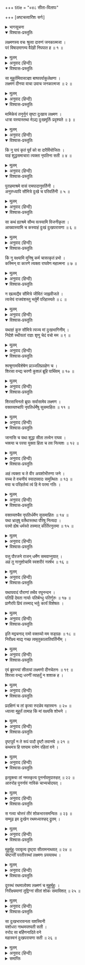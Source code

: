 +++
title = "०४८ सीता-विलापः"

+++
[अष्टचत्वारिंशः सर्गः]



<details><summary>भागसूचना</summary>

48. सीताका दुःखपूर्ण वचन, श्रीरामके लिये उनका संदेश, लक्ष्मणका जाना और सीताका रोना
</details>

<details open><summary>विश्वास-प्रस्तुतिः</summary>

लक्ष्मणस्य वचः श्रुत्वा दारुणं जनकात्मजा ।  
परं विषादमागम्य वैदेही निपपात ह ॥ १ ॥
</details>

<details><summary>मूलम्</summary>

लक्ष्मणस्य वचः श्रुत्वा दारुणं जनकात्मजा ।  
परं विषादमागम्य वैदेही निपपात ह ॥ १ ॥
</details>

<details><summary>अनुवाद (हिन्दी)</summary>

लक्ष्मणजीका यह कठोर वचन सुनकर जनककिशोरी सीताको बड़ा दुःख हुआ । वे मूर्च्छित होकर पृथ्वीपर गिर पड़ीं ॥ १ ॥
</details>

<details open><summary>विश्वास-प्रस्तुतिः</summary>

सा मुहूर्तमिवासञ्ज्ञा बाष्पपर्याकुलेक्षणा ।  
लक्ष्मणं दीनया वाचा उवाच जनकात्मजा ॥ २ ॥
</details>

<details><summary>मूलम्</summary>

सा मुहूर्तमिवासञ्ज्ञा बाष्पपर्याकुलेक्षणा ।  
लक्ष्मणं दीनया वाचा उवाच जनकात्मजा ॥ २ ॥
</details>

<details><summary>अनुवाद (हिन्दी)</summary>

दो घड़ीतक उन्हें होश नहीं हुआ । उनके नेत्रोंसे आँसुओंकी अजस्र धारा बहती रही । फिर होशमें आनेपर जनककिशोरी दीन वाणीमें लक्ष्मणसे बोलीं— ॥ २ ॥
</details>

<details open><summary>विश्वास-प्रस्तुतिः</summary>

मामिकेयं तनुर्नूनं सृष्टा दुःखाय लक्ष्मण ।  
धात्रा यस्यास्तथा मेऽद्य दुःखमूर्तिः प्रदृश्यते ॥ ३ ॥
</details>

<details><summary>मूलम्</summary>

मामिकेयं तनुर्नूनं सृष्टा दुःखाय लक्ष्मण ।  
धात्रा यस्यास्तथा मेऽद्य दुःखमूर्तिः प्रदृश्यते ॥ ३ ॥
</details>

<details><summary>अनुवाद (हिन्दी)</summary>

‘लक्ष्मण! निश्चय ही विधाताने मेरे शरीरको केवल दुःख भोगनेके लिये ही रचा है । इसीलिये आज सारे दुःखोंका समूह मूर्तिमान् होकर मुझे दर्शन दे रहा है ॥ ३ ॥
</details>

<details open><summary>विश्वास-प्रस्तुतिः</summary>

किं नु पापं कृतं पूर्वं को वा दारैर्वियोजितः ।  
याहं शुद्धसमाचारा त्यक्ता नृपतिना सती ॥ ४ ॥
</details>

<details><summary>मूलम्</summary>

किं नु पापं कृतं पूर्वं को वा दारैर्वियोजितः ।  
याहं शुद्धसमाचारा त्यक्ता नृपतिना सती ॥ ४ ॥
</details>

<details><summary>अनुवाद (हिन्दी)</summary>

‘मैंने पूर्वजन्ममें कौन-सा ऐसा पाप किया था अथवा किसका स्त्रीसे विछोह कराया था, जो शुद्ध आचरणवाली होनेपर भी महाराजने मुझे त्याग दिया है ॥ ४ ॥
</details>

<details open><summary>विश्वास-प्रस्तुतिः</summary>

पुराहमाश्रमे वासं रामपादानुवर्तिनी ।  
अनुरुध्यापि सौमित्रे दुःखे च परिवर्तिनी ॥ ५ ॥
</details>

<details><summary>मूलम्</summary>

पुराहमाश्रमे वासं रामपादानुवर्तिनी ।  
अनुरुध्यापि सौमित्रे दुःखे च परिवर्तिनी ॥ ५ ॥
</details>

<details><summary>अनुवाद (हिन्दी)</summary>

‘सुमित्रानन्दन! पहले मैंने वनवासके दुःखमें पड़कर भी उसे सहकर श्रीरामके चरणोंका अनुसरण करते हुए आश्रममें रहना पसंद किया था ॥ ५ ॥
</details>

<details open><summary>विश्वास-प्रस्तुतिः</summary>

सा कथं ह्याश्रमे सौम्य वत्स्यामि विजनीकृता ।  
आख्यास्यामि च कस्याहं दुःखं दुःखपरायणा ॥ ६ ॥
</details>

<details><summary>मूलम्</summary>

सा कथं ह्याश्रमे सौम्य वत्स्यामि विजनीकृता ।  
आख्यास्यामि च कस्याहं दुःखं दुःखपरायणा ॥ ६ ॥
</details>

<details><summary>अनुवाद (हिन्दी)</summary>

‘किंतु सौम्य! अब मैं अकेली प्रियजनोंसे रहित हो किस तरह आश्रममें निवास करूँगी? और दुःखमें पड़नेपर किससे अपना दुःख कहूँगी ॥ ६ ॥
</details>

<details open><summary>विश्वास-प्रस्तुतिः</summary>

किं नु वक्ष्यामि मुनिषु कर्म चासत्कृतं प्रभो ।  
कस्मिन् वा कारणे त्यक्ता राघवेण महात्मना ॥ ७ ॥
</details>

<details><summary>मूलम्</summary>

किं नु वक्ष्यामि मुनिषु कर्म चासत्कृतं प्रभो ।  
कस्मिन् वा कारणे त्यक्ता राघवेण महात्मना ॥ ७ ॥
</details>

<details><summary>अनुवाद (हिन्दी)</summary>

‘प्रभो! यदि मुनिजन मुझसे पूछेंगे कि महात्मा श्रीरघुनाथजीने किस अपराधपर तुम्हें त्याग दिया है तो मैं उन्हें अपना कौन-सा अपराध बताऊँगी ॥ ७ ॥
</details>

<details open><summary>विश्वास-प्रस्तुतिः</summary>

न खल्वद्यैव सौमित्रे जीवितं जाह्नवीजले ।  
त्यजेयं राजवंशस्तु भर्तुर्मे परिहास्यते ॥ ८ ॥
</details>

<details><summary>मूलम्</summary>

न खल्वद्यैव सौमित्रे जीवितं जाह्नवीजले ।  
त्यजेयं राजवंशस्तु भर्तुर्मे परिहास्यते ॥ ८ ॥
</details>

<details><summary>अनुवाद (हिन्दी)</summary>

‘सुमित्राकुमार! मैं अपने जीवनको अभी गङ्गाजीके जलमें विसर्जन कर देती; किंतु इस समय ऐसा अभी नहीं कर सकूँगी; क्योंकि ऐसा करनेसे मेरे पतिदेवका राजवंश नष्ट हो जायगा ॥ ८ ॥
</details>

<details open><summary>विश्वास-प्रस्तुतिः</summary>

यथाज्ञं कुरु सौमित्रे त्यज्य मां दुःखभागिनीम् ।  
निदेशे स्थीयतां राज्ञः शृणु चेदं वचो मम ॥ ९ ॥
</details>

<details><summary>मूलम्</summary>

यथाज्ञं कुरु सौमित्रे त्यज्य मां दुःखभागिनीम् ।  
निदेशे स्थीयतां राज्ञः शृणु चेदं वचो मम ॥ ९ ॥
</details>

<details><summary>अनुवाद (हिन्दी)</summary>

‘किंतु सुमित्रानन्दन! तुम तो वही करो, जैसी महाराजने तुम्हें आज्ञा दी है । तुम मुझ दुःखियाको यहाँ छोड़कर महाराजकी आज्ञाके पालनमें ही स्थिर रहो और मेरी यह बात सुनो— ॥ ९ ॥
</details>

<details open><summary>विश्वास-प्रस्तुतिः</summary>

श्वश्रूणामविशेषेण प्राञ्जलिप्रग्रहेण च ।  
शिरसा वन्द्य चरणौ कुशलं ब्रूहि पार्थिवम् ॥ १० ॥
</details>

<details><summary>मूलम्</summary>

श्वश्रूणामविशेषेण प्राञ्जलिप्रग्रहेण च ।  
शिरसा वन्द्य चरणौ कुशलं ब्रूहि पार्थिवम् ॥ १० ॥
</details>

<details><summary>अनुवाद (हिन्दी)</summary>

‘मेरी सब सासुओंको समानरूपसे हाथ जोड़कर मेरी ओरसे उनके चरणोंमें प्रणाम करना । साथ ही महाराजके भी चरणोंमें मस्तक नवाकर मेरी ओरसे उनकी कुशल पूछना ॥ १० ॥
</details>

<details open><summary>विश्वास-प्रस्तुतिः</summary>

शिरसाभिनतो ब्रूयाः सर्वासामेव लक्ष्मण ।  
वक्तव्यश्चापि नृपतिर्धर्मेषु सुसमाहितः ॥ ११ ॥
</details>

<details><summary>मूलम्</summary>

शिरसाभिनतो ब्रूयाः सर्वासामेव लक्ष्मण ।  
वक्तव्यश्चापि नृपतिर्धर्मेषु सुसमाहितः ॥ ११ ॥
</details>

<details><summary>अनुवाद (हिन्दी)</summary>

‘लक्ष्मण! तुम अन्तःपुरकी सभी वन्दनीया स्त्रियोंको मेरी ओरसे प्रणाम करके मेरा समाचार उन्हें सुना देना तथा जो सदा धर्मपालनके लिये सावधान रहते हैं, उन महाराजको भी मेरा यह संदेश सुना देना ॥ ११ ॥
</details>

<details open><summary>विश्वास-प्रस्तुतिः</summary>

जानासि च यथा शुद्धा सीता तत्त्वेन राघव ।  
भक्त्या च परया युक्ता हिता च तव नित्यशः ॥ १२ ॥
</details>

<details><summary>मूलम्</summary>

जानासि च यथा शुद्धा सीता तत्त्वेन राघव ।  
भक्त्या च परया युक्ता हिता च तव नित्यशः ॥ १२ ॥
</details>

<details><summary>अनुवाद (हिन्दी)</summary>

‘रघुनन्दन । वास्तवमें तो आप जानते ही हैं कि सीता शुद्धचरित्रा है । सर्वदा ही आपके हितमें तत्पर रहती है और आपके प्रति परम प्रेमभक्ति रखनेवाली है ॥ १२ ॥
</details>

<details open><summary>विश्वास-प्रस्तुतिः</summary>

अहं त्यक्ता च ते वीर अयशोभीरुणा जने ।  
यच्च ते वचनीयं स्यादपवादः समुत्थितः ॥ १३ ॥  
मया च परिहर्तव्यं त्वं हि मे परमा गतिः ।
</details>

<details><summary>मूलम्</summary>

अहं त्यक्ता च ते वीर अयशोभीरुणा जने ।  
यच्च ते वचनीयं स्यादपवादः समुत्थितः ॥ १३ ॥  
मया च परिहर्तव्यं त्वं हि मे परमा गतिः ।
</details>

<details><summary>अनुवाद (हिन्दी)</summary>

‘वीर! आपने अपयशसे डरकर ही मुझे त्यागा है; अतः लोगोंमें आपकी जो निन्दा हो रही है अथवा मेरे कारण जो अपवाद फैल रहा है, उसे दूर करना मेरा भी कर्तव्य है; क्योंकि मेरे परम आश्रय आप ही हैं ॥ १३ १/२ ॥
</details>

<details open><summary>विश्वास-प्रस्तुतिः</summary>

वक्तव्यश्चैव नृपतिर्धर्मेण सुसमाहितः ॥ १४ ॥  
यथा भ्रातृषु वर्तेथास्तथा पौरेषु नित्यदा ।  
परमो ह्येष धर्मस्ते तस्मात् कीर्तिरनुत्तमा ॥ १५ ॥
</details>

<details><summary>मूलम्</summary>

वक्तव्यश्चैव नृपतिर्धर्मेण सुसमाहितः ॥ १४ ॥  
यथा भ्रातृषु वर्तेथास्तथा पौरेषु नित्यदा ।  
परमो ह्येष धर्मस्ते तस्मात् कीर्तिरनुत्तमा ॥ १५ ॥
</details>

<details><summary>अनुवाद (हिन्दी)</summary>

‘लक्ष्मण! तुम महाराजसे कहना कि आप धर्मपूर्वक बड़ी सावधानीसे रहकर पुरवासियोंके साथ वैसा ही बर्ताव करें, जैसा अपने भाइयोंके साथ करते हैं । यही आपका परम धर्म है और इसीसे आपको परम उत्तम यशकी प्राप्ति हो सकती है ॥ १४-१५ ॥
</details>

<details open><summary>विश्वास-प्रस्तुतिः</summary>

यत्तु पौरजने राजन् धर्मेण समवाप्नुयात् ।  
अहं तु नानुशोचामि स्वशरीरं नरर्षभ ॥ १६ ॥
</details>

<details><summary>मूलम्</summary>

यत्तु पौरजने राजन् धर्मेण समवाप्नुयात् ।  
अहं तु नानुशोचामि स्वशरीरं नरर्षभ ॥ १६ ॥
</details>

<details><summary>अनुवाद (हिन्दी)</summary>

‘राजन्! पुरवासियोंके प्रति धर्मानुकूल आचरण करनेसे जो पुण्य प्राप्त होगा, वही आपके लिये उत्तम धर्म और कीर्ति है । पुरुषोत्तम! मुझे अपने शरीरके लिये कुछ भी चिन्ता नहीं है ॥ १६ ॥
</details>

<details open><summary>विश्वास-प्रस्तुतिः</summary>

यथापवादं पौराणां तथैव रघुनन्दन ।  
पतिर्हि देवता नार्याः पतिर्बन्धुः पतिर्गुरुः ॥ १७ ॥  
प्राणैरपि प्रियं तस्माद् भर्तुः कार्यं विशेषतः ।
</details>

<details><summary>मूलम्</summary>

यथापवादं पौराणां तथैव रघुनन्दन ।  
पतिर्हि देवता नार्याः पतिर्बन्धुः पतिर्गुरुः ॥ १७ ॥  
प्राणैरपि प्रियं तस्माद् भर्तुः कार्यं विशेषतः ।
</details>

<details><summary>अनुवाद (हिन्दी)</summary>

‘रघुनन्दन! जिस तरह पुरवासियोंके अपवादसे बचकर रहा जा सके, उसी तरह आप रहें । स्त्रीके लिये तो पति ही देवता है, पति ही बन्धु है, पति ही गुरु है । इसलिये उसे प्राणोंकी बाजी लगाकर भी विशेषरूपसे पतिका प्रिय करना चाहिये ॥ १७ १/२ ॥
</details>

<details open><summary>विश्वास-प्रस्तुतिः</summary>

इति मद्वचनाद् रामो वक्तव्यो मम सङ्ग्रहः ॥ १८ ॥  
निरीक्ष्य माद्य गच्छ त्वमृतुकालातिवर्तिनीम् ।
</details>

<details><summary>मूलम्</summary>

इति मद्वचनाद् रामो वक्तव्यो मम सङ्ग्रहः ॥ १८ ॥  
निरीक्ष्य माद्य गच्छ त्वमृतुकालातिवर्तिनीम् ।
</details>

<details><summary>अनुवाद (हिन्दी)</summary>

‘मेरी ओरसे सारी बातें तुम श्रीरघुनाथजीसे कहना और आज तुम भी मुझे देख जाओ । मैं इस समय ऋतुकालका उल्लङ्घन करके गर्भवती हो चुकी हूँ’ ॥ १८ १/२ ॥
</details>

<details open><summary>विश्वास-प्रस्तुतिः</summary>

एवं ब्रुवन्त्यां सीतायां लक्ष्मणो दीनचेतनः ॥ १९ ॥  
शिरसा वन्द्य धरणीं व्याहर्तुं न शशाक ह ।
</details>

<details><summary>मूलम्</summary>

एवं ब्रुवन्त्यां सीतायां लक्ष्मणो दीनचेतनः ॥ १९ ॥  
शिरसा वन्द्य धरणीं व्याहर्तुं न शशाक ह ।
</details>

<details><summary>अनुवाद (हिन्दी)</summary>

सीताके इस प्रकार कहनेपर लक्ष्मणका मन बहुत दुःखी हो गया । उन्होंने धरतीपर माथा टेककर प्रणाम किया । उस समय उनके मुखसे कोई भी बात नहीं निकल सकी ॥ १९ १/२ ॥
</details>

<details open><summary>विश्वास-प्रस्तुतिः</summary>

प्रदक्षिणं च तां कृत्वा रुदन्नेव महास्वनः ॥ २० ॥  
ध्यात्वा मुहूर्तं तामाह किं मां वक्ष्यसि शोभने ।
</details>

<details><summary>मूलम्</summary>

प्रदक्षिणं च तां कृत्वा रुदन्नेव महास्वनः ॥ २० ॥  
ध्यात्वा मुहूर्तं तामाह किं मां वक्ष्यसि शोभने ।
</details>

<details><summary>अनुवाद (हिन्दी)</summary>

उन्होंने जोर-जोरसे रोते हुए ही सीता माताकी परिक्रमा की और दो घड़ीतक सोच-विचारकर उनसे कहा—‘शोभने! आप यह मुझसे क्या कह रही हैं? ॥
</details>

<details open><summary>विश्वास-प्रस्तुतिः</summary>

दृष्टपूर्वं न ते रूपं पादौ दृष्टौ तवानघे ॥ २१ ॥  
कथमत्र हि पश्याम रामेण रहितां वने ।
</details>

<details><summary>मूलम्</summary>

दृष्टपूर्वं न ते रूपं पादौ दृष्टौ तवानघे ॥ २१ ॥  
कथमत्र हि पश्याम रामेण रहितां वने ।
</details>

<details><summary>अनुवाद (हिन्दी)</summary>

‘निष्पाप पतिव्रते! मैंने पहले भी आपका सम्पूर्ण रूप कभी नहीं देखा है । केवल आपके चरणोंके ही दर्शन किये हैं । फिर आज यहाँ वनके भीतर श्रीरामचन्द्रजीकी अनुपस्थितिमें मैं आपकी ओर कैसे देख सकता हूँ’ ॥ २१ १/२ ॥
</details>

<details open><summary>विश्वास-प्रस्तुतिः</summary>

इत्युक्त्वा तां नमस्कृत्य पुनर्नावमुपारुहत् ॥ २२ ॥  
आरुरोह पुनर्नावं नाविकं चाभ्यचोदयत् ।
</details>

<details><summary>मूलम्</summary>

इत्युक्त्वा तां नमस्कृत्य पुनर्नावमुपारुहत् ॥ २२ ॥  
आरुरोह पुनर्नावं नाविकं चाभ्यचोदयत् ।
</details>

<details><summary>अनुवाद (हिन्दी)</summary>

यह कहकर उन्होंने सीताजीको पुनः प्रणाम किया और फिर वे नावपर चढ़ गये । नावपर चढ़कर उन्होंने मल्लाहको उसे चलानेकी आज्ञा दी ॥ २२ १/२ ॥
</details>

<details open><summary>विश्वास-प्रस्तुतिः</summary>

स गत्वा चोत्तरं तीरं शोकभारसमन्वितः ॥ २३ ॥  
सम्मूढ इव दुःखेन रथमध्यारुहद् द्रुतम् ।
</details>

<details><summary>मूलम्</summary>

स गत्वा चोत्तरं तीरं शोकभारसमन्वितः ॥ २३ ॥  
सम्मूढ इव दुःखेन रथमध्यारुहद् द्रुतम् ।
</details>

<details><summary>अनुवाद (हिन्दी)</summary>

शोकके भारसे दबे हुए लक्ष्मण गङ्गाजीके उत्तरी तटपर पहुँचकर दुःखके कारण अचेत-से हो गये और उसी अवस्थामें जल्दीसे रथपर चढ़ गये ॥ २३ १/२ ॥
</details>

<details open><summary>विश्वास-प्रस्तुतिः</summary>

मुहुर्मुहुः परावृत्य दृष्ट्वा सीतामनाथवत् ॥ २४ ॥  
चेष्टन्तीं परतीरस्थां लक्ष्मणः प्रययावथ ।
</details>

<details><summary>मूलम्</summary>

मुहुर्मुहुः परावृत्य दृष्ट्वा सीतामनाथवत् ॥ २४ ॥  
चेष्टन्तीं परतीरस्थां लक्ष्मणः प्रययावथ ।
</details>

<details><summary>अनुवाद (हिन्दी)</summary>

सीता गङ्गाजीके दूसरे तटपर अनाथकी तरह रोती हुई धरतीपर लोट रही थीं । लक्ष्मण बार-बार मुँह घुमाकर उनकी ओर देखते हुए चल दिये ॥ २४ १/२ ॥
</details>

<details open><summary>विश्वास-प्रस्तुतिः</summary>

दूरस्थं रथमालोक्य लक्ष्मणं च मुहुर्मुहुः ।  
निरीक्ष्यमाणां तूद्विग्नां सीतां शोकः समाविशत् ॥ २५ ॥
</details>

<details><summary>मूलम्</summary>

दूरस्थं रथमालोक्य लक्ष्मणं च मुहुर्मुहुः ।  
निरीक्ष्यमाणां तूद्विग्नां सीतां शोकः समाविशत् ॥ २५ ॥
</details>

<details><summary>अनुवाद (हिन्दी)</summary>

रथ और लक्ष्मण क्रमशः दूर होते गये । सीता उनकी ओर बारम्बार देखकर उद्विग्न हो उठीं । उनके अदृश्य होते ही उनपर गहरा शोक छा गया ॥ २५ ॥
</details>

<details open><summary>विश्वास-प्रस्तुतिः</summary>

सा दुःखभारावनता यशस्विनी  
यशोधरा नाथमपश्यती सती ।  
रुरोद सा बर्हिणनादिते वने  
महास्वनं दुःखपरायणा सती ॥ २६ ॥
</details>

<details><summary>मूलम्</summary>

सा दुःखभारावनता यशस्विनी  
यशोधरा नाथमपश्यती सती ।  
रुरोद सा बर्हिणनादिते वने  
महास्वनं दुःखपरायणा सती ॥ २६ ॥
</details>

<details><summary>अनुवाद (हिन्दी)</summary>

अब उन्हें कोई भी अपना रक्षक नहीं दिखायी दिया । अतः यशको धारण करनेवाली वे यशस्विनी सती सीता दुःखके भारी भारसे दबकर चिन्तामग्न हो मयूरोंके कलनादसे गूँजते हुए उस वनमें जोर-जोरसे रोने लगीं ॥
</details>

<details><summary>समाप्तिः</summary>

इत्यार्षे श्रीमद्रामायणे वाल्मीकीये आदिकाव्ये उत्तरकाण्डेऽष्टचत्वारिंशः सर्गः ॥ ४८ ॥  
इस प्रकार श्रीवाल्मीकिनिर्मित आर्षरामायण आदिकाव्यके उत्तरकाण्डमें अड़तालीसवाँ सर्ग पूरा हुआ ॥ ४८ ॥
</details>


